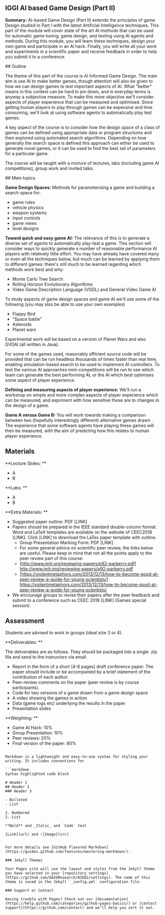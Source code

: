 ## IGGI AI based Game Design (Part II)

**Summary:** AI-based Game Design (Part II) extends the principles of game Design studied in Part I with the latest Artificial Intelligence techniques. This part of the module will cover state of the art AI methods that can be used for automatic game tuning, game design, and testing using AI agents and methods. During this module, you will learn these techniques, design your own game and participate in an AI hack. Finally, you will write all your work and experiments in a scientific paper and receive feedback in order to help you submit it to a conference. 

## Outline

The theme of this part of the course is AI Informed Game Design. The main aim is use AI to make better games, though attention will also be given to how we can design games to test important aspects of AI. What "better" means in this context can be hard to pin down, and in everyday terms is anyway a subjective measure. To make this more objective we'll consider aspects of player experience that can be measured and optimised. Since getting human players to play through games can be expensive and time consuming, we'll look at using software agents to automatically play test games.

A key aspect of the course is to consider how the design space of a class of games can be defined using appropriate data or program structures and then explored using automated search algorithms. Depending on how generally the search space is defined this approach can either be used to generate novel games, or it can be used to find the best set of parameters for a particular game.

The course will be taught with a mixture of lectures, labs (including game AI competitions), group work and invited talks.

## Main topics

**Game Design Spaces:** Methods for parameterising a game and building a search space for:
 - game rules
 - vehicle physics
 - weapon systems
 - input controls
 - game views
 - level designs
 
 
 **Toward quick and easy game AI:** The relevance of this is to generate a diverse set of agents to automatically play-test a game. This section will consider ways to quickly generate a number of reasonable performance AI players with relatively little effort. You may have already have covered many or even all the techniques below, but much can be learned by applying them to different games: there's still much to be learned regarding which methods work best and why:
 - Monte Carlo Tree Search
 - Rolling Horizon Evolutionary Algorithms
 - Video Game Description Language (VGDL) and General Video Game AI

To study aspects of game design spaces and game AI we'll use some of the following (you may also be able to use your own examples)
 - Flappy Bird
 - "Space battle"
 - Asteroids
 - Planet wars
 
Experimental work will be based on a version of Planet Wars and also GVGAI (all written in Java).

For some of the games used, reasonably efficient source code will be provided that can be run headless thousands of times faster than real time, enabling simulation-based search to be used to implement AI controllers.
To test the various AI approaches mini-competitions will be run to see which team can generate the best performing AI, or the AI which best optimises some aspect of player experience.

**Defining and measuring aspects of player experience:** We'll run a workshop on simple and more complex aspects of player experience which can be measured, and expriment with how sensitive these are to changes in the design of a game.

**Game A versus Game B:** You will work towards making a comparison between two (hopefully interestingly different) alternative games drawn . The experience that some software agents have playing these games will then be measured, with the aim of predicting how this relates to human player experience.

## Materials

**Lecture Slides: ** 
 - A
 - B
 
**Labs: ** 
 - A
 - B

**Extra Materials: **

- Suggested paper outline: PDF [LINK]
- Papers should be prepared in the IEEE standard double-column format. Word and LaTeX templates are available on the website of CEEC2018 [LINK]. Click [LINK] to download the LaTex paper template with outline. 
  - Group Presentation Marking Form: PDF [LINK]
  - For some general advice on scientific peer review, the links below are useful. Please keep in mind that not all the points apply to the peer review part of this course:
  - [http://www.jmlr.org/reviewing-papers/p92-parberry.pdf] http://www.jmlr.org/reviewing-papers/p92-parberry.pdf 
  - [https://violentmetaphors.com/2013/12/13/how-to-become-good-at-peer-review-a-guide-for-young-scientists/] https://violentmetaphors.com/2013/12/13/how-to-become-good-at-peer-review-a-guide-for-young-scientists/ 
- We encourage groups to revise their papers after the peer feedback and submit to a conference such as CEEC 2018 [LINK] (Games special session).

## Assessment

Students are advised to work in groups (ideal size 3 or 4).

**Deliverables: **

The deliverables are as follows. They should be packaged into a single .zip file and send to the instructors via email.
  - Report in the form of a short (4-6 pages) draft conference paper. The paper should include or be accompanied by a brief statement of the contribution of each author.
  - Peer-review comments on the paper (peer review is by course participants). 
  - Code for two versions of a game drawn from a game design space 
  - A video showing the games in action 
  - Data (game logs etc) underlying the results in the paper 
  - Presentation slides

**Weighting: **

 - Game AI Hack: 10%
 - Group Presentation: 10%
 - Peer reviews: 20%
 - Final version of the paper: 60%



```### Markdown

Markdown is a lightweight and easy-to-use syntax for styling your writing. It includes conventions for

```markdown
Syntax highlighted code block

# Header 1
## Header 2
### Header 3

- Bulleted
- List

1. Numbered
2. List

**Bold** and _Italic_ and `Code` text

[Link](url) and ![Image](src)


For more details see [GitHub Flavored Markdown](https://guides.github.com/features/mastering-markdown/).

### Jekyll Themes

Your Pages site will use the layout and styles from the Jekyll theme you have selected in your [repository settings](https://github.com/GAIGResearch/AIGD2/settings). The name of this theme is saved in the Jekyll `_config.yml` configuration file.

### Support or Contact

Having trouble with Pages? Check out our [documentation](https://help.github.com/categories/github-pages-basics/) or [contact support](https://github.com/contact) and we’ll help you sort it out.
